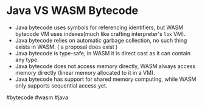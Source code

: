 # Java VS WASM Bytecode
- Java bytecode uses symbols for referencing identifiers, but WASM bytecode VM uses  indexes(much like crafting interpreter's `lox` VM).
- Java bytecode relies on automatic garbage collection, no such thing exists in WASM. ( a proposal does exist )
- Java bytecode is type-safe, in WASM it is direct cast as it can contain any type.
- Java bytecode does not access memory directly, WASM always access memory directly (linear memory allocated to it in a VM).
- Java bytecode has support for shared memory computing, while WASM only supports sequential access yet.

#bytecode #wasm #java